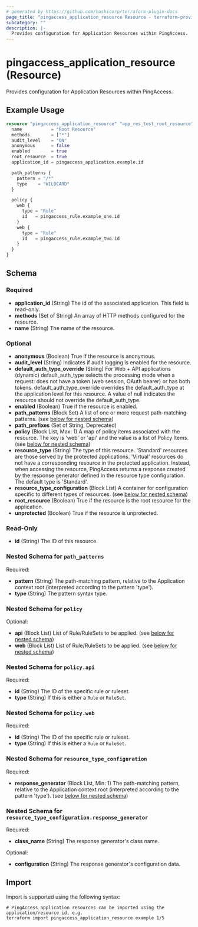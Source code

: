 ```yaml
---
# generated by https://github.com/hashicorp/terraform-plugin-docs
page_title: "pingaccess_application_resource Resource - terraform-provider-pingaccess"
subcategory: ""
description: |-
  Provides configuration for Application Resources within PingAccess.
---
```


# pingaccess_application_resource (Resource)

Provides configuration for Application Resources within PingAccess.

## Example Usage

```terraform
resource "pingaccess_application_resource" "app_res_test_root_resource" {
  name           = "Root Resource"
  methods        = ["*"]
  audit_level    = "ON"
  anonymous      = false
  enabled        = true
  root_resource  = true
  application_id = pingaccess_application.example.id

  path_patterns {
    pattern = "/*"
    type    = "WILDCARD"
  }

  policy {
    web {
      type = "Rule"
      id   = pingaccess_rule.example_one.id
    }
    web {
      type = "Rule"
      id   = pingaccess_rule.example_two.id
    }
  }
}
```

<!-- schema generated by tfplugindocs -->
## Schema

### Required

- **application_id** (String) The id of the associated application. This field is read-only.
- **methods** (Set of String) An array of HTTP methods configured for the resource.
- **name** (String) The name of the resource.

### Optional

- **anonymous** (Boolean) True if the resource is anonymous.
- **audit_level** (String) Indicates if audit logging is enabled for the resource.
- **default_auth_type_override** (String) For Web + API applications (dynamic) default_auth_type selects the processing mode when a request: does not have a token (web session, OAuth bearer) or has both tokens. default_auth_type_override overrides the default_auth_type at the application level for this resource. A value of null indicates the resource should not override the default_auth_type.
- **enabled** (Boolean) True if the resource is enabled.
- **path_patterns** (Block Set) A list of one or more request path-matching patterns. (see [below for nested schema](#nestedblock--path_patterns))
- **path_prefixes** (Set of String, Deprecated)
- **policy** (Block List, Max: 1) A map of policy items associated with the resource. The key is 'web' or 'api' and the value is a list of Policy Items. (see [below for nested schema](#nestedblock--policy))
- **resource_type** (String) The type of this resource. 'Standard' resources are those served by the protected applications. 'Virtual' resources do not have a corresponding resource in the protected application. Instead, when accessing the resource, PingAccess returns a response created by the response generator defined in the resource type configuration. The default type is 'Standard'.
- **resource_type_configuration** (Block List) A container for configuration specific to different types of resources. (see [below for nested schema](#nestedblock--resource_type_configuration))
- **root_resource** (Boolean) True if the resource is the root resource for the application.
- **unprotected** (Boolean) True if the resource is unprotected.

### Read-Only

- **id** (String) The ID of this resource.

<a id="nestedblock--path_patterns"></a>
### Nested Schema for `path_patterns`

Required:

- **pattern** (String) The path-matching pattern, relative to the Application context root (interpreted according to the pattern 'type').
- **type** (String) The pattern syntax type.


<a id="nestedblock--policy"></a>
### Nested Schema for `policy`

Optional:

- **api** (Block List) List of Rule/RuleSets to be applied. (see [below for nested schema](#nestedblock--policy--api))
- **web** (Block List) List of Rule/RuleSets to be applied. (see [below for nested schema](#nestedblock--policy--web))

<a id="nestedblock--policy--api"></a>
### Nested Schema for `policy.api`

Required:

- **id** (String) The ID of the specific rule or ruleset.
- **type** (String) If this is either a `Rule` or `RuleSet`.


<a id="nestedblock--policy--web"></a>
### Nested Schema for `policy.web`

Required:

- **id** (String) The ID of the specific rule or ruleset.
- **type** (String) If this is either a `Rule` or `RuleSet`.



<a id="nestedblock--resource_type_configuration"></a>
### Nested Schema for `resource_type_configuration`

Required:

- **response_generator** (Block List, Min: 1) The path-matching pattern, relative to the Application context root (interpreted according to the pattern 'type'). (see [below for nested schema](#nestedblock--resource_type_configuration--response_generator))

<a id="nestedblock--resource_type_configuration--response_generator"></a>
### Nested Schema for `resource_type_configuration.response_generator`

Required:

- **class_name** (String) The response generator's class name.

Optional:

- **configuration** (String) The response generator's configuration data.

## Import

Import is supported using the following syntax:

```shell
# PingAccess application resources can be imported using the application/resource id, e.g.
terraform import pingaccess_application_resource.example 1/5
```
